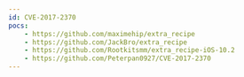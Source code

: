 ```yaml
---
id: CVE-2017-2370
pocs:
    - https://github.com/maximehip/extra_recipe
    - https://github.com/JackBro/extra_recipe
    - https://github.com/Rootkitsmm/extra_recipe-iOS-10.2
    - https://github.com/Peterpan0927/CVE-2017-2370
---
```


